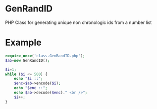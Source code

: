 # GenRandID
PHP Class for generating unique non chronologic ids from a number list

# Example
```php
require_once('class.GenRandID.php');
$ab=new GenRandID();

$i=1;
while ($i <= 500) {
	echo "$i ::"; 
	$enc=$ab->encode($i);
	echo "$enc ::";
	echo $ab->decode($enc)." <br />";
	$i++;
}
```
